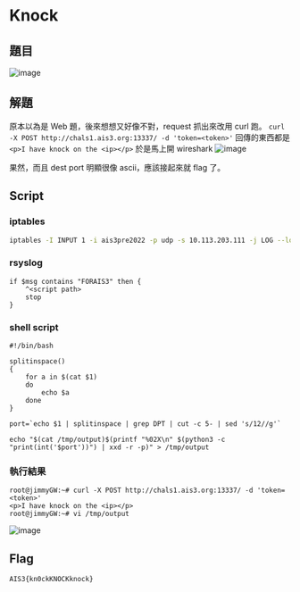 # Knock
## 題目
![image](https://user-images.githubusercontent.com/57281249/168674246-cecba6af-39e8-43a6-97fe-0017f75890c3.png)

## 解題
原本以為是 Web 題，後來想想又好像不對，request 抓出來改用 curl 跑。
`curl -X POST http://chals1.ais3.org:13337/ -d 'token=<token>'`
回傳的東西都是
`<p>I have knock on the <ip></p>`
於是馬上開 wireshark
![image](https://user-images.githubusercontent.com/57281249/168674437-9b199fe4-bb49-49e0-9cd3-8220e096b498.png)

果然，而且 dest port 明顯很像 ascii，應該接起來就 flag 了。

## Script
### iptables
``` bash
iptables -I INPUT 1 -i ais3pre2022 -p udp -s 10.113.203.111 -j LOG --log-prefix "FORAIS3"
```

### rsyslog
```
if $msg contains "FORAIS3" then {
    ^<script path>
    stop
}
```

### shell script
```
#!/bin/bash

splitinspace()
{
    for a in $(cat $1)
    do
        echo $a
    done
}

port=`echo $1 | splitinspace | grep DPT | cut -c 5- | sed 's/12//g'`

echo "$(cat /tmp/output)$(printf "%02X\n" $(python3 -c "print(int('$port'))") | xxd -r -p)" > /tmp/output
```

### 執行結果
```
root@jimmyGW:~# curl -X POST http://chals1.ais3.org:13337/ -d 'token=<token>'
<p>I have knock on the <ip></p>
root@jimmyGW:~# vi /tmp/output
```
![image](https://user-images.githubusercontent.com/57281249/168674549-123dd8ae-46c0-4073-b4b2-d8d0d080bb79.png)

## Flag
`AIS3{kn0ckKNOCKknock}`
